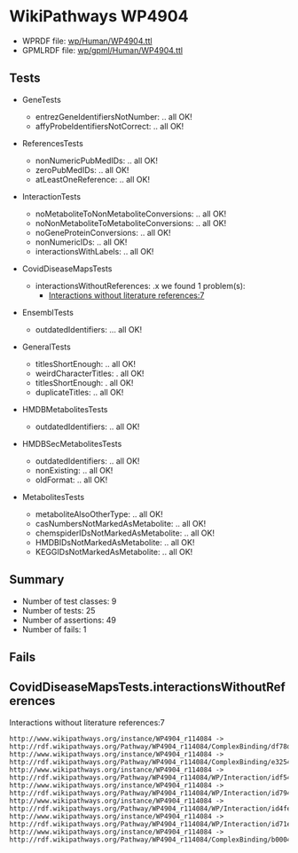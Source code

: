 # WikiPathways WP4904

* WPRDF file: [wp/Human/WP4904.ttl](../wp/Human/WP4904.ttl)
* GPMLRDF file: [wp/gpml/Human/WP4904.ttl](../wp/gpml/Human/WP4904.ttl)

## Tests

* GeneTests
    * entrezGeneIdentifiersNotNumber: .. all OK!
    * affyProbeIdentifiersNotCorrect: .. all OK!

* ReferencesTests
    * nonNumericPubMedIDs: .. all OK!
    * zeroPubMedIDs: .. all OK!
    * atLeastOneReference: .. all OK!

* InteractionTests
    * noMetaboliteToNonMetaboliteConversions: .. all OK!
    * noNonMetaboliteToMetaboliteConversions: .. all OK!
    * noGeneProteinConversions: .. all OK!
    * nonNumericIDs: .. all OK!
    * interactionsWithLabels: .. all OK!

* CovidDiseaseMapsTests
    * interactionsWithoutReferences: .x we found 1 problem(s):
        * [Interactions without literature references:7](#aee88f59)

* EnsemblTests
    * outdatedIdentifiers: ... all OK!

* GeneralTests
    * titlesShortEnough: .. all OK!
    * weirdCharacterTitles: . all OK!
    * titlesShortEnough: . all OK!
    * duplicateTitles: .. all OK!

* HMDBMetabolitesTests
    * outdatedIdentifiers: .. all OK!

* HMDBSecMetabolitesTests
    * outdatedIdentifiers: .. all OK!
    * nonExisting: .. all OK!
    * oldFormat: .. all OK!

* MetabolitesTests
    * metaboliteAlsoOtherType: .. all OK!
    * casNumbersNotMarkedAsMetabolite: .. all OK!
    * chemspiderIDsNotMarkedAsMetabolite: .. all OK!
    * HMDBIDsNotMarkedAsMetabolite: .. all OK!
    * KEGGIDsNotMarkedAsMetabolite: .. all OK!

## Summary

* Number of test classes: 9
* Number of tests: 25
* Number of assertions: 49
* Number of fails: 1

## Fails

<a name="aee88f59" />

## CovidDiseaseMapsTests.interactionsWithoutReferences

Interactions without literature references:7
```
http://www.wikipathways.org/instance/WP4904_r114084 -> http://rdf.wikipathways.org/Pathway/WP4904_r114084/ComplexBinding/df78d
http://www.wikipathways.org/instance/WP4904_r114084 -> http://rdf.wikipathways.org/Pathway/WP4904_r114084/ComplexBinding/e3254
http://www.wikipathways.org/instance/WP4904_r114084 -> http://rdf.wikipathways.org/Pathway/WP4904_r114084/WP/Interaction/idf54d419
http://www.wikipathways.org/instance/WP4904_r114084 -> http://rdf.wikipathways.org/Pathway/WP4904_r114084/WP/Interaction/id7947a72f
http://www.wikipathways.org/instance/WP4904_r114084 -> http://rdf.wikipathways.org/Pathway/WP4904_r114084/WP/Interaction/id4fe61d16
http://www.wikipathways.org/instance/WP4904_r114084 -> http://rdf.wikipathways.org/Pathway/WP4904_r114084/WP/Interaction/id71ecd0f3
http://www.wikipathways.org/instance/WP4904_r114084 -> http://rdf.wikipathways.org/Pathway/WP4904_r114084/ComplexBinding/b0004

```
